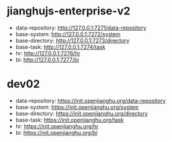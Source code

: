 # jianghujs-enterprise-v2

- data-repository: http://127.0.0.1:7271/data-repository
- base-system:     http://127.0.0.1:7272/system   
- base-directory:  http://127.0.0.1:7273/directory
- base-task:       http://127.0.0.1:7274/task 
- hr:              http://127.0.0.1:7276/hr
- bi:              http://127.0.0.1:7277/bi



# dev02

- data-repository: https://init.openjianghu.org/data-repository
- base-system:     https://init.openjianghu.org/system   
- base-directory:  https://init.openjianghu.org/directory
- base-task:       https://init.openjianghu.org/task 
- hr:              https://init.openjianghu.org/hr
- bi:              https://init.openjianghu.org/bi
